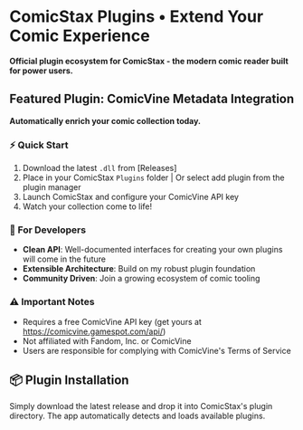 # ComicStax Plugins • Extend Your Comic Experience

**Official plugin ecosystem for ComicStax - the modern comic reader built for power users.**

## Featured Plugin: ComicVine Metadata Integration

**Automatically enrich your comic collection today.**

### ⚡ Quick Start
1. Download the latest `.dll` from [Releases]
2. Place in your ComicStax `Plugins` folder | Or select add plugin from the plugin manager
3. Launch ComicStax and configure your ComicVine API key
4. Watch your collection come to life!

### 🔧 For Developers
- **Clean API**: Well-documented interfaces for creating your own plugins will come in the future
- **Extensible Architecture**: Build on my robust plugin foundation
- **Community Driven**: Join a growing ecosystem of comic tooling

### ⚠️ Important Notes
- Requires a free ComicVine API key (get yours at https://comicvine.gamespot.com/api/)
- Not affiliated with Fandom, Inc. or ComicVine
- Users are responsible for complying with ComicVine's Terms of Service

## 📦 Plugin Installation
Simply download the latest release and drop it into ComicStax's plugin directory. The app automatically detects and loads available plugins. 
